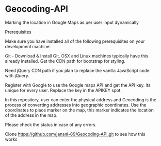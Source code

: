 # Geocoding-API

Marking the location in Google Maps as per user input dynamically

Prerequisites

Make sure you have installed all of the following prerequisites on your development machine:

Git - Download & Install Git. OSX and Linux machines typically have this already installed. Get the CDN path for bootstrap for styling.

Need jQuery CDN path if you plan to replace the vanilla JavaScript code with jQuery.

Register with Google to use the Google maps API and get the API key. Its unique for every user. Replace the key in the APIKEY spot.

In this repository, user can enter the physical address and Geocoding is the process of converting addresses into geographic coordinates. Use the coordinates to place marker on the map, this marker indicates the location of the address in the map.

Please check the status in case of any errors.

Clone https://github.com/janani-89/Geocoding-API.git to see how this works
